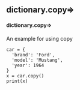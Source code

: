 ## dictionary.copy=>
#### dictionary.copy=>
An example for using copy
```
car = {
  'brand': 'Ford',
  'model': 'Mustang',
  'year': 1964
}
x = car.copy()
print(x)
```